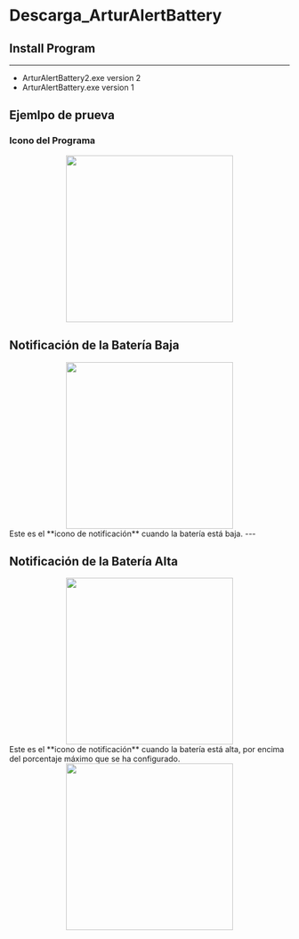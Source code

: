 # Descarga_ArturAlertBattery

## Install Program
---
*  ArturAlertBattery2.exe  version 2
*  ArturAlertBattery.exe  version 1

## Ejemlpo de prueva
### Icono del Programa
<div style="text-align:center;">
  <img src="https://github.com/user-attachments/assets/7a8cb347-35c0-4998-b00e-51e2952035ed" width="300"/>
</div>


## Notificación de la Batería Baja
<div style="text-align:center;">
  <img src="https://github.com/user-attachments/assets/4984ea4a-9345-4be1-a3b7-80dbafa2a3af" width="300"/>
</div>
Este es el **icono de notificación** cuando la batería está baja.
---


## Notificación de la Batería Alta
<div style="text-align:center;">
  <img src="https://github.com/user-attachments/assets/8f04d48f-f136-4257-bf4d-d3c00751ff09" width="300"/>
</div>
Este es el **icono de notificación** cuando la batería está alta, por encima del porcentaje máximo que se ha configurado.
<div style="text-align:center;">
  <img src="https://github.com/user-attachments/assets/f6da8952-a62b-405c-b939-6b1190ce2997" width="300"/>
</div>
